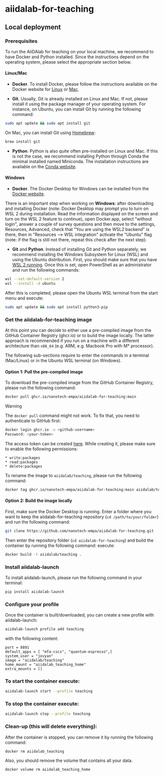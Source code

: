 # aiidalab-for-teaching
## Local deployment

### Prerequisites

To run the AiiDAlab for teaching on your local machine, we recommend to have Docker and Python installed.
Since the instructions depend on the operating system, please select the appropriate section below.

#### Linux/Mac

* **Docker**.
To install Docker, please follow the instructions available on the Docker website for [Linux](https://docs.docker.com/desktop/install/linux-install/) or [Mac](https://docs.docker.com/desktop/install/mac-install/).


* **Git**.
Usually, Git is already installed on Linux and Mac.
If not, please install it using the package manager of your operating system.
For instance, on Ubuntu, you can install Git by running the following command:
```bash
sudo apt update && sudo apt install git
```

On Mac, you can install Git using [Homebrew](https://brew.sh/):
```bash
brew install git
```

* **Python**.
Python is also quite often pre-installed on Linux and Mac.
If this is not the case, we recommend installing Python through Conda the minimal installed named Miniconda.
The installation instructions are available on the [Conda website](https://docs.conda.io/en/latest/miniconda.html).


#### Windows

* **Docker**.
The Docker Desktop for Windows can be installed from the [Docker website](https://docs.docker.com/desktop/install/windows-install/).

There is an important step when working on **Windows**: after downloading and installing Docker (note: Docker Desktop may prompt you to turn on WSL 2 during installation. Read the information displayed on the screen and turn on the WSL 2 feature to continue), open Docker.app, select "without login", answer a couple of survey questions and then move to the settings, Resources, Advanced, check that "You are using the WSL2 backend" is there, then in "Resources --> WSL integration" activate the "Ubuntu" flag (note: if the flag is still not there, repeat this check after the next step).

* **Git** and **Python**.
Instead of installing Git and Python separately, we recommend installing the Windows Subsystem for Linux (WSL) and using the Ubuntu distribution.
First, you should make sure that you have [WSL 2 running](https://docs.docker.com/desktop/wsl/).
Once this is set, open PowerShell as an administrator and run the following commands:
```bash
wsl --set-default-version 2
wsl --install -d ubuntu
```
After this is completed, please open the Ubuntu WSL terminal from the start menu and execute:
```bash
sudo apt update && sudo apt install python3-pip
```





### Get the aiidalab-for-teaching image

At this point you can decide to either use a pre-compiled image from the GitHub Container Registry (ghcr.io) or to build the image locally.
The latter approach is recommended if you run on a machine with a different architecture than `x86_64` (e.g. ARM, e.g. Macbook Pro with M* processor).

The following sub-sections require to enter the commands in a terminal (Mac/Linux) or in the Ubuntu WSL terminal (on Windows).

#### Option 1: Pull the pre-compiled image

To download the pre-compiled image from the GitHub Container Registry, please run the following command:

```bash
docker pull ghcr.io/nanotech-empa/aiidalab-for-teaching:main
```

> [!WARNING]
> The `docker pull` command might not work. To fix that, you need to authenticate to GitHub first:
> ```bash
> docker login ghcr.io -u <github-username>
> Password: <your-token>
> ```
> The access token can be created [here](https://github.com/settings/tokens).
> While creating it, please make sure to enable the following permissions:
> ```
> * write:packages
> * read:packages
> * delete:packages
> ```

To rename the image to `aiidalab/teaching`, please run the following command:

```bash
docker tag ghcr.io/nanotech-empa/aiidalab-for-teaching:main aiidalab/teaching
```


#### Option 2: Build the image locally

First, make sure the Docker Desktop is running.
Enter a folder where you want to keep the aiidalab-for-teaching repository (`cd /path/to/your/folder`) and run the following command:

```bash
git clone https://github.com/nanotech-empa/aiidalab-for-teaching.git
```
Then enter the repository folder (`cd aiidalab-for-teaching`) and build the container by running the following command:
execute:

```bash
docker build -t aiidalab/teaching .
```

### Install aiidalab-launch

To install aiidalab-launch, please run the following command in your terminal:

```bash
pip install aiidalab-launch
```

### Configure your profile

Once the container is built/downloaded, you can create a new profile with aiidalab-launch:

```bash
aiidalab-launch profile add teaching
```
with the following content:
```
port = 8891
default_apps = [ "mfa-cscs", "quantum-espresso",]
system_user = "jovyan"
image = "aiidalab/teaching"
home_mount = "aiidalab_teaching_home"
extra_mounts = []
```

### To start the container execute:
```bash
aiidalab-launch start --profile teaching
```
### To stop the container execute:
```bash
aiidalab-launch stop --profile teaching
```
### Clean-up (this will delete everything):

After the container is stopped, you can remove it by running the following command:
```bash
docker rm aiidalab_teaching
```
Also, you should remove the volume that contains all your data.
```bash
docker volume rm aiidalab_teaching_home
```
